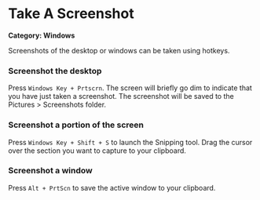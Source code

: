 # Take A Screenshot

__Category: Windows__

Screenshots of the desktop or windows can be taken using hotkeys.

### Screenshot the desktop

 Press `Windows Key + Prtscrn`. The screen will briefly go dim to indicate that you have just taken a screenshot. The screenshot will be saved to the Pictures > Screenshots folder.

### Screenshot a portion of the screen

Press `Windows Key + Shift + S` to launch the Snipping tool. Drag the cursor over the section you want to capture to your clipboard.

### Screenshot a window

Press `Alt + PrtScn` to save the active window to your clipboard.
